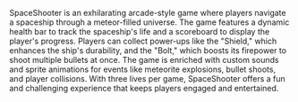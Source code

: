 
SpaceShooter is an exhilarating arcade-style game where players navigate a spaceship through a meteor-filled universe. The game features a dynamic health bar to track the spaceship's life and a scoreboard to display the player's progress. Players can collect power-ups like the "Shield," which enhances the ship's durability, and the "Bolt," which boosts its firepower to shoot multiple bullets at once. The game is enriched with custom sounds and sprite animations for events like meteorite explosions, bullet shoots, and player collisions. With three lives per game, SpaceShooter offers a fun and challenging experience that keeps players engaged and entertained.

